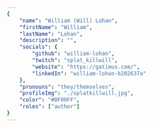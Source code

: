 ```yaml
---
{
	"name": "William (Will) Lohan",
	"firstName": "William",
	"lastName": "Lohan",
	"description": "",
	"socials": {
		"github": "william-lohan",
		"twitch": "splat_killwill",
		"website": "https://gatimus.com/",
		"linkedIn": "william-lohan-b202637a"
	},
	"pronouns": "they/themselves",
	"profileImg": "./splatkillwill.jpg",
	"color": "#BF00FF",
	"roles": ["author"]
}
---
```

